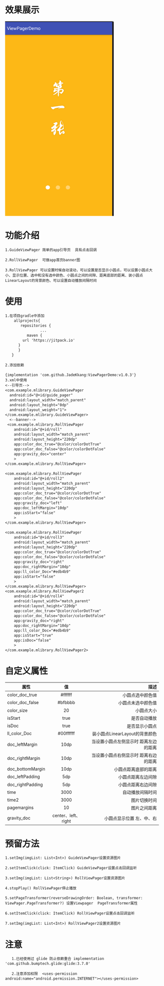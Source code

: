 # 效果展示
![](https://github.com/JadeKkang/ViewPagerDemo/blob/master/images/viewpager.gif)
# 功能介绍
    1.GuideViewPager 简单的app引导页  具有点击回调
    
    2.RollViewPager  可做app首页banner图
    
    3.RollViewPager 可以设置时候自动滚动，可以设置是否显示小圆点，可以设置小圆点大小、显示位置、选中和没有选中颜色、小圆点之间的间隙、距离底部的距离、装小圆点LinearLayout的背景颜色、可以设置自动播放间隔时间
# 使用
    1.在项目gradle中添加
        allprojects{
           repositories {
                    ...
              maven { 
	        url 'https://jitpack.io' 
	      }
          }
       }
       
    2.添加依赖
    
    {implementation 'com.github.JadeKkang:ViewPagerDemo:v1.0.3'}
    3.xml中使用
    <--引导页-->
    <com.example.mlibrary.GuideViewPager
      android:id="@+id/guide_pager"
      android:layout_width="match_parent"
      android:layout_height="0dp"
      android:layout_weight="1">
    </com.example.mlibrary.GuideViewPager>
      <--banner-->
     <com.example.mlibrary.RollViewPager
        android:id="@+id/roll"
        android:layout_width="match_parent"
        android:layout_height="220dp"
        app:color_doc_true="@color/colorDotTrue"
        app:color_doc_false="@color/colorDotFalse"
        app:gravity_doc="center"
        >
    </com.example.mlibrary.RollViewPager>
    
    <com.example.mlibrary.RollViewPager
        android:id="@+id/roll2"
        android:layout_width="match_parent"
        android:layout_height="220dp"
        app:color_doc_true="@color/colorDotTrue"
        app:color_doc_false="@color/colorDotFalse"
        app:gravity_doc="left"
        app:doc_leftMargin="10dp"
        app:isStart="false"
        >
    </com.example.mlibrary.RollViewPager>
    
    <com.example.mlibrary.RollViewPager
        android:id="@+id/roll3"
        android:layout_width="match_parent"
        android:layout_height="220dp"
        app:color_doc_true="@color/colorDotTrue"
        app:color_doc_false="@color/colorDotFalse"
        app:gravity_doc="right"
        app:doc_rightMargin="10dp"
        app:ll_color_Doc="#edb4b9"
        app:isStart="false"
        >
    </com.example.mlibrary.RollViewPager>
    <com.example.mlibrary.RollViewPager2
        android:id="@+id/roll4"
        android:layout_width="match_parent"
        android:layout_height="220dp"
        app:color_doc_true="@color/colorDotTrue"
        app:color_doc_false="@color/colorDotFalse"
        app:gravity_doc="right"
        app:doc_rightMargin="10dp"
        app:ll_color_Doc="#edb4b9"
        app:isStart="true"
        app:isDoc="false"
        >
    </com.example.mlibrary.RollViewPager2>
    
# 自定义属性
| 属性 | 值 | 描述 | 
| ------------- |:-------------:| -----:| 
| color_doc_true |#ffffff| 小圆点选中颜色值 | 
| color_doc_false | #bfbbbb | 小圆点未选中颜色值 | 
| color_size | 20 | 小圆点大小 | 
| isStart | true | 是否自动播放 | 
| isDoc |  true | 是否显示小圆点 | 
| ll_color_Doc | #00ffffff | 装小圆点LinearLayout的背景颜色 | 
| doc_leftMargin | 10dp | 当设置小圆点左侧显示时  距离左边的距离 | 
| doc_rightMargin |10dp | 当设置小圆点右侧显示时  距离右边的距离  | 
| doc_bottomMargin | 10dp | 小圆点距离底部的距离 | 
| doc_leftPadding | 5dp | 小圆点距离左边间隙 | 
| doc_rightPadding | 5dp| 小圆点距离右边间隙 | 
| time | 3000 | 自动播放间隔时间 | 
| time2 | 3000 | 图片切换时间 | 
| pagemargins | 10 | 图片之间距离 | 
| gravity_doc |center、left、right | 小圆点显示位置 左、中、右 | 
# 预留方法

	1.setImg(imgList: List<Int>) GuideViewPager设置资源图片

	2.setItemClick(click: ItemClick) GuideViewPager设置点击回调监听

	3.setImg(imgList: List<String>) RollViewPager设置资源图片
	
	4.stopPlay() RollViewPager停止播放
	
	5.setPageTransformer(reverseDrawingOrder: Boolean, transformer: ViewPager.PageTransformer?) 设置Viewpager  PageTransformer属性
	
	6.setItemClick(click: ItemClick) RollViewPager设置点击回调监听
	
	7.setImg(imgList: List<Int>) RollViewPager2设置资源图片

	
# 注意
       
       1.已经使用过 glide 防止依赖重合 implementation 'com.github.bumptech.glide:glide:3.7.0'
       
       2.注意添加权限  <uses-permission android:name="android.permission.INTERNET"></uses-permission>
